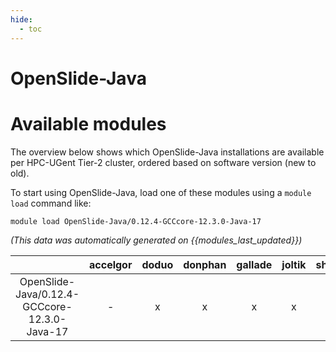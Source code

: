 ```yaml
---
hide:
  - toc
---
```


OpenSlide-Java
==============

# Available modules


The overview below shows which OpenSlide-Java installations are available per HPC-UGent Tier-2 cluster, ordered based on software version (new to old).

To start using OpenSlide-Java, load one of these modules using a `module load` command like:

```shell
module load OpenSlide-Java/0.12.4-GCCcore-12.3.0-Java-17
```

*(This data was automatically generated on {{modules_last_updated}})*  

| |accelgor|doduo|donphan|gallade|joltik|shinx|
| :---: | :---: | :---: | :---: | :---: | :---: | :---: |
|OpenSlide-Java/0.12.4-GCCcore-12.3.0-Java-17|-|x|x|x|x|-|
